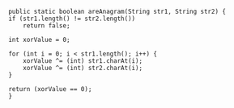 
	    public static boolean areAnagram(String str1, String str2) {
		if (str1.length() != str2.length())
		    return false;

		int xorValue = 0;

		for (int i = 0; i < str1.length(); i++) {
		    xorValue ^= (int) str1.charAt(i);
		    xorValue ^= (int) str2.charAt(i);
		}

		return (xorValue == 0);
	    }

